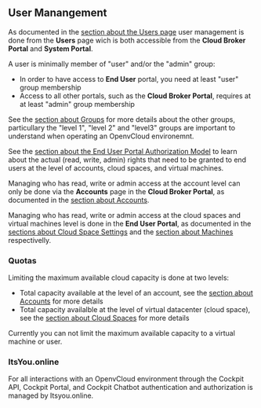 ## User Manangement

As documented in the [section about the Users page](../../CloudBrokerPortal/Users/Users.md) user management is done from the **Users** page wich is both accessible from the **Cloud Broker Portal** and **System Portal**.

A user is minimally member of "user" and/or the "admin" group:

- In order to have access to **End User** portal, you need at least "user" group membership
- Access to all other portals, such as the **Cloud Broker Portal**, requires at at least "admin" group membership

See the [section about Groups](../../CloudBrokerPortal/Groups/Groups.md) for more details about the other groups, particullary the "level 1", "level 2" and "level3" groups are important to understand when operating an OpenvCloud environemnt.

See the [section about the End User Portal Authorization Model](../../EndUserPortal/Authorization/AuthorizationModel.md) to learn about the actual (read, write, admin) rights that need to be granted to end users at the level of accounts, cloud spaces, and virtual machines.

Managing who has read, write or admin access at the account level can only be done via the **Accounts** page in the **Cloud Broker Portal**, as documented in the [section about Accounts](../../CloudBrokerPortal/Accounts/Accounts.md).  

Managing who has read, write or admin access at the cloud spaces and virtual machines level is done in the **End User Portal**, as documented in the [sections about Cloud Space Settings](../../EndUserPortal/CloudSpaceSettings/CloudSpaceSettings.md) and the [section about Machines](../../EndUserPortal/Machines/Machines.html) respectivelly.


### Quotas

Limiting the maximum available cloud capacity is done at two levels:

- Total capacity available at the level of an account, see the [section about Accounts](../../CloudBrokerPortal/Accounts/Accounts.md) for more details
- Total capacity availalble at the level of virtual datacenter (cloud space), see the [section about Cloud Spaces](../../CloudBrokerPortal/CloudSpaces/CloudSpaces.md) for more details

Currently you can not limit the maximum available capacity to a virtual machine or user.


### ItsYou.online

For all interactions with an OpenvCloud environment through the Cockpit API, Cockpit Portal, and Cockpit Chatbot authentication and authorization is managed by Itsyou.online.